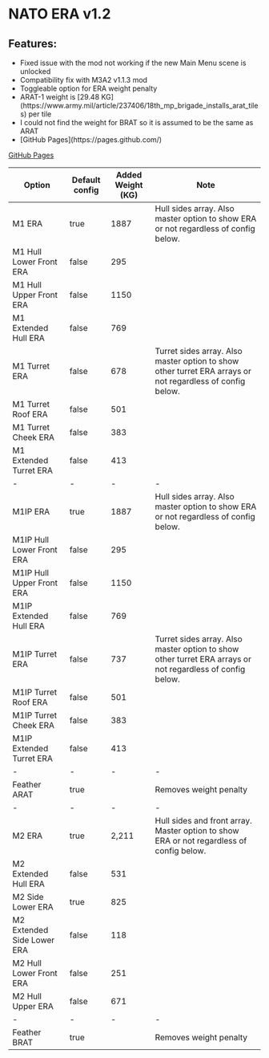 # NATO ERA v1.2

## Features:
<p>
	<ul>
	<li>Fixed issue with the mod not working if the new Main Menu scene is unlocked</li>
	<li>Compatibility fix with M3A2 v1.1.3 mod</li>
	<li>Toggleable option for ERA weight penalty</li>
	<li>ARAT-1 weight is [29.48 KG](https://www.army.mil/article/237406/18th_mp_brigade_installs_arat_tiles) per tile</li>
	<li>I could not find the weight for BRAT so it is assumed to be the same as ARAT</li>
	<li>[GitHub Pages](https://pages.github.com/)</li>
 	</ul>
</p>

[GitHub Pages](https://pages.github.com/)

| Option  | Default config | Added Weight (KG) | Note |
| ------------- | ------------- | ------------- |  ------------- | 
| M1 ERA  | true | 1887 | Hull sides array. Also master option to show ERA or not regardless of config below. |
| M1 Hull Lower Front ERA  | false  | 295 |  |
| M1 Hull Upper Front ERA  | false  | 1150 |  |
| M1 Extended Hull ERA | false  | 769 |  |
| M1 Turret ERA | false | 678 | Turret sides array. Also master option to show other turret ERA arrays or not regardless of config below. |
| M1 Turret Roof ERA | false | 501 |  |
| M1 Turret Cheek ERA | false | 383 |  |
| M1 Extended Turret ERA | false | 413 |  |
| - | - | - | - |
| M1IP ERA  | true | 1887 | Hull sides array. Also master option to show ERA or not regardless of config below. |
| M1IP Hull Lower Front ERA  | false  | 295 |  |
| M1IP Hull Upper Front ERA  | false  | 1150 |  |
| M1IP Extended Hull ERA | false  | 769 |  |
| M1IP Turret ERA | false | 737 | Turret sides array. Also master option to show other turret ERA arrays or not regardless of config below. |
| M1IP Turret Roof ERA | false | 501 |  |
| M1IP Turret Cheek ERA | false | 383 |  |
| M1IP Extended Turret ERA | false | 413 |  |
| - | - | - | - |
| Feather ARAT | true |  | Removes weight penalty |
| - | - | - | - |
| M2 ERA | true | 2,211 | Hull sides and front array. Master option to show ERA or not regardless of config below. |
| M2 Extended Hull ERA | false | 531 |  |
| M2 Side Lower  ERA  | true | 825 |  |
| M2 Extended Side Lower  ERA | false | 118 |  |
| M2 Hull Lower Front ERA | false | 251 |  |
| M2 Hull Upper ERA | false | 671 |  |
| - | - | - | - |
| Feather BRAT | true |  | Removes weight penalty |
